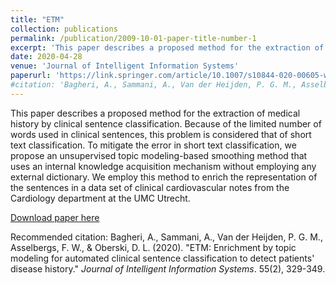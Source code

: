 ```yaml
---
title: "ETM"
collection: publications
permalink: /publication/2009-10-01-paper-title-number-1
excerpt: 'This paper describes a proposed method for the extraction of medical history by clinical sentence classification.'
date: 2020-04-28
venue: 'Journal of Intelligent Information Systems'
paperurl: 'https://link.springer.com/article/10.1007/s10844-020-00605-w'
#citation: 'Bagheri, A., Sammani, A., Van der Heijden, P. G. M., Asselbergs, F. W., & Oberski, D. L. (2020). &quot;ETM: Enrichment by topic modeling for automated clinical sentence classification to detect patients' disease history.&quot; <i>Journal of Intelligent Information Systems</i>. 55(2), 329-349.'
---
```

This paper describes a proposed method for the extraction of medical history by clinical sentence classification. Because of the limited number of words used in clinical sentences, this problem is considered that of short text classification. To mitigate the error in short text classification, we propose an unsupervised topic modeling-based smoothing method that uses an internal knowledge acquisition mechanism without employing any external dictionary. We employ this method to enrich the representation of the sentences in a data set of clinical cardiovascular notes from the Cardiology department at the UMC Utrecht.

[Download paper here](https://link.springer.com/article/10.1007/s10844-020-00605-w)

Recommended citation: Bagheri, A., Sammani, A., Van der Heijden, P. G. M., Asselbergs, F. W., & Oberski, D. L. (2020). &quot;ETM: Enrichment by topic modeling for automated clinical sentence classification to detect patients' disease history.&quot; <i>Journal of Intelligent Information Systems</i>. 55(2), 329-349.